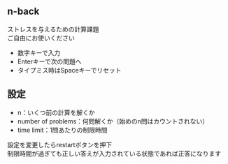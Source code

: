 ## n-back

ストレスを与えるための計算課題  
ご自由にお使いください

- 数字キーで入力
- Enterキーで次の問題へ
- タイプミス時はSpaceキーでリセット

## 設定
- n：いくつ前の計算を解くか
- number of problems：何問解くか（始めのn問はカウントされない）
- time limit：1問あたりの制限時間

設定を変更したらrestartボタンを押下  
制限時間が過ぎても正しい答えが入力されている状態であれば正答になります